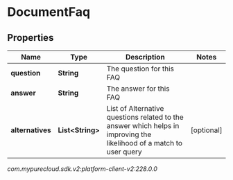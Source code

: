 # DocumentFaq


## Properties

| Name | Type | Description | Notes |
| ------------ | ------------- | ------------- | ------------- |
| **question** | **String** | The question for this FAQ |  |
| **answer** | **String** | The answer for this FAQ |  |
| **alternatives** | **List&lt;String&gt;** | List of Alternative questions related to the answer which helps in improving the likelihood of a match to user query |  [optional] |




_com.mypurecloud.sdk.v2:platform-client-v2:228.0.0_
